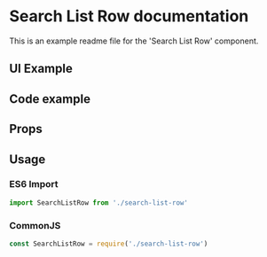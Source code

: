 # Search List Row documentation

This is an example readme file for the 'Search List Row' component.

## UI Example

<!-- STORY -->

## Code example

<!-- SOURCE -->

## Props

<!-- PROPS -->

## Usage

### ES6 Import
```js
import SearchListRow from './search-list-row'
```

### CommonJS

```js
const SearchListRow = require('./search-list-row')
